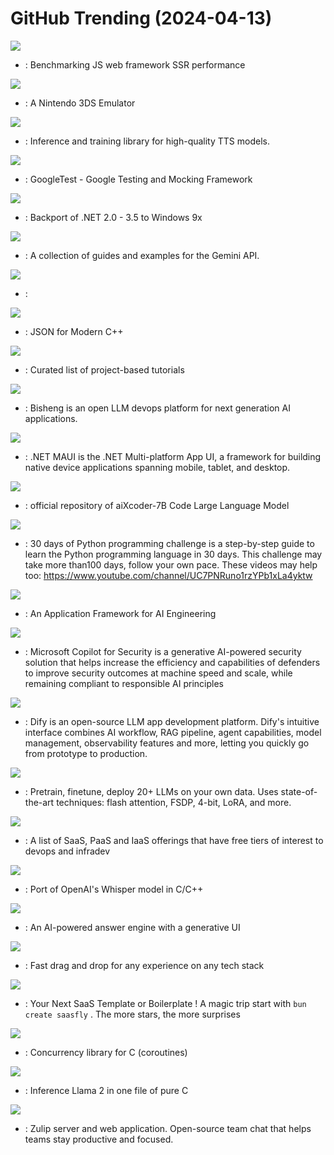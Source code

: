 # GitHub Trending (2024-04-13)

![](https://img.shields.io/badge/TypeScript-New%2036-green?style=flat-square&logo=appveyor)
- [](https://github.comundefined): Benchmarking JS web framework SSR performance

![](https://img.shields.io/badge/C%2B%2B-New%20568-green?style=flat-square&logo=appveyor)
- [](https://github.comundefined): A Nintendo 3DS Emulator

![](https://img.shields.io/badge/Python-New%20196-green?style=flat-square&logo=appveyor)
- [](https://github.comundefined): Inference and training library for high-quality TTS models.

![](https://img.shields.io/badge/C%2B%2B-New%2078-green?style=flat-square&logo=appveyor)
- [](https://github.comundefined): GoogleTest - Google Testing and Mocking Framework

![](https://img.shields.io/badge/NSIS-New%20152-green?style=flat-square&logo=appveyor)
- [](https://github.comundefined): Backport of .NET 2.0 - 3.5 to Windows 9x

![](https://img.shields.io/badge/Jupyter%20Notebook-New%20306-green?style=flat-square&logo=appveyor)
- [](https://github.comundefined): A collection of guides and examples for the Gemini API.

![](https://img.shields.io/badge/TypeScript-New%2066-green?style=flat-square&logo=appveyor)
- [](https://github.comundefined): 

![](https://img.shields.io/badge/C%2B%2B-New%2017-green?style=flat-square&logo=appveyor)
- [](https://github.comundefined): JSON for Modern C++

![](https://img.shields.io/badge/none-New%20342-green?style=flat-square&logo=appveyor)
- [](https://github.comundefined): Curated list of project-based tutorials

![](https://img.shields.io/badge/Python-New%2025-green?style=flat-square&logo=appveyor)
- [](https://github.comundefined): Bisheng is an open LLM devops platform for next generation AI applications.

![](https://img.shields.io/badge/C%23-New%206-green?style=flat-square&logo=appveyor)
- [](https://github.comundefined): .NET MAUI is the .NET Multi-platform App UI, a framework for building native device applications spanning mobile, tablet, and desktop.

![](https://img.shields.io/badge/Python-New%20640-green?style=flat-square&logo=appveyor)
- [](https://github.comundefined): official repository of aiXcoder-7B Code Large Language Model

![](https://img.shields.io/badge/Python-New%2063-green?style=flat-square&logo=appveyor)
- [](https://github.comundefined): 30 days of Python programming challenge is a step-by-step guide to learn the Python programming language in 30 days. This challenge may take more than100 days, follow your own pace. These videos may help too: https://www.youtube.com/channel/UC7PNRuno1rzYPb1xLa4yktw

![](https://img.shields.io/badge/Java-New%2017-green?style=flat-square&logo=appveyor)
- [](https://github.comundefined): An Application Framework for AI Engineering

![](https://img.shields.io/badge/PowerShell-New%2010-green?style=flat-square&logo=appveyor)
- [](https://github.comundefined): Microsoft Copilot for Security is a generative AI-powered security solution that helps increase the efficiency and capabilities of defenders to improve security outcomes at machine speed and scale, while remaining compliant to responsible AI principles

![](https://img.shields.io/badge/TypeScript-New%20284-green?style=flat-square&logo=appveyor)
- [](https://github.comundefined): Dify is an open-source LLM app development platform. Dify's intuitive interface combines AI workflow, RAG pipeline, agent capabilities, model management, observability features and more, letting you quickly go from prototype to production.

![](https://img.shields.io/badge/Python-New%2024-green?style=flat-square&logo=appveyor)
- [](https://github.comundefined): Pretrain, finetune, deploy 20+ LLMs on your own data. Uses state-of-the-art techniques: flash attention, FSDP, 4-bit, LoRA, and more.

![](https://img.shields.io/badge/HTML-New%20112-green?style=flat-square&logo=appveyor)
- [](https://github.comundefined): A list of SaaS, PaaS and IaaS offerings that have free tiers of interest to devops and infradev

![](https://img.shields.io/badge/C-New%2033-green?style=flat-square&logo=appveyor)
- [](https://github.comundefined): Port of OpenAI's Whisper model in C/C++

![](https://img.shields.io/badge/TypeScript-New%20218-green?style=flat-square&logo=appveyor)
- [](https://github.comundefined): An AI-powered answer engine with a generative UI

![](https://img.shields.io/badge/TypeScript-New%20147-green?style=flat-square&logo=appveyor)
- [](https://github.comundefined): Fast drag and drop for any experience on any tech stack

![](https://img.shields.io/badge/TypeScript-New%2030-green?style=flat-square&logo=appveyor)
- [](https://github.comundefined): Your Next SaaS Template or Boilerplate ! A magic trip start with `bun create saasfly` . The more stars, the more surprises

![](https://img.shields.io/badge/C-New%20192-green?style=flat-square&logo=appveyor)
- [](https://github.comundefined): Concurrency library for C (coroutines)

![](https://img.shields.io/badge/C-New%20176-green?style=flat-square&logo=appveyor)
- [](https://github.comundefined): Inference Llama 2 in one file of pure C

![](https://img.shields.io/badge/Python-New%203-green?style=flat-square&logo=appveyor)
- [](https://github.comundefined): Zulip server and web application. Open-source team chat that helps teams stay productive and focused.

